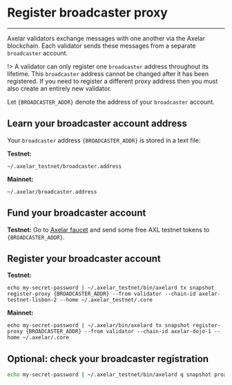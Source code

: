 # Register broadcaster proxy
-----------

Axelar validators exchange messages with one another via the Axelar blockchain.  Each validator sends these messages from a separate `broadcaster` account.

!> A validator can only register one `broadcaster` address throughout its lifetime.  This `broadcaster` address cannot be changed after it has been registered.  If you need to register a different proxy address then you must also create an entirely new validator.

Let `{BROADCASTER_ADDR}` denote the address of your `broadcaster` account.

## Learn your broadcaster account address

Your `broadcaster` address `{BROADCASTER_ADDR}` is stored in a text file:

**Testnet:**
```
~/.axelar_testnet/broadcaster.address
```

**Mainnet:**
```
~/.axelar/broadcaster.address
```

## Fund your broadcaster account

**Testnet:**
Go to [Axelar faucet](http://faucet.testnet.axelar.dev/) and send some free AXL testnet tokens to `{BROADCASTER_ADDR}`.

## Register your broadcaster account

**Testnet:**
```
echo my-secret-password | ~/.axelar_testnet/bin/axelard tx snapshot register-proxy {BROADCASTER_ADDR} --from validator --chain-id axelar-testnet-lisbon-2 --home ~/.axelar_testnet/.core
```

**Mainnet:**
```
echo my-secret-password | ~/.axelar/bin/axelard tx snapshot register-proxy {BROADCASTER_ADDR} --from validator --chain-id axelar-dojo-1 --home ~/.axelar/.core
```

## Optional: check your broadcaster registration

```bash
echo my-secret-password | ~/.axelar_testnet/bin/axelard q snapshot proxy $(cat ~/.axelar_testnet/validator.bech)
```
